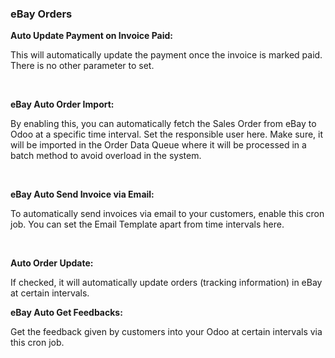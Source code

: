 
### eBay Orders



**Auto Update Payment on Invoice Paid:**


This will automatically update the payment once the invoice is marked paid. There is no other parameter to set.


 


**eBay Auto Order Import:**


By enabling this, you can automatically fetch the Sales Order from eBay to Odoo at a specific time interval. Set the responsible user here. Make sure, it will be imported in the Order Data Queue where it will be processed in a batch method to avoid overload in the system.


 


**eBay Auto Send Invoice via Email:**


To automatically send invoices via email to your customers, enable this cron job. You can set the Email Template apart from time intervals here. 


 


**Auto Order Update:**


If checked, it will automatically update orders (tracking information) in eBay at certain intervals. 



**eBay Auto Get Feedbacks:**


Get the feedback given by customers into your Odoo at certain intervals via this cron job.



